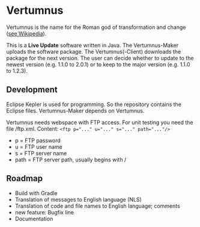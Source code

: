 # Vertumnus

Vertumnus is the name for the Roman god of transformation and change ([see Wikipedia](http://en.wikipedia.org/wiki/Vertumnus)).

This is a **Live Update** software written in Java. The Vertumnus-Maker uploads the software package.
The Vertumnus(-Client) downloads the package for the next version. The user can decide whether to update
to the newest version (e.g. 1.1.0 to 2.0.1) or to keep to the major version (e.g. 1.1.0 to 1.2.3).

## Development

Eclipse Kepler is used for programming. So the repository contains the Eclipse files.
Vertumnus-Maker depends on Vertumnus.

Vertumnus needs webspace with FTP access. For unit testing you need the file /ftp.xml.
Content: `<ftp p="..." u="..." s="..." path="..."/>`

* p = FTP password
* u = FTP user name
* s = FTP server name
* path = FTP server path, usually begins with /

## Roadmap

* Build with Gradle
* Translation of messages to English language (NLS)
* Translation of code and file names to English language; comments
* new feature: Bugfix line
* Documentation
